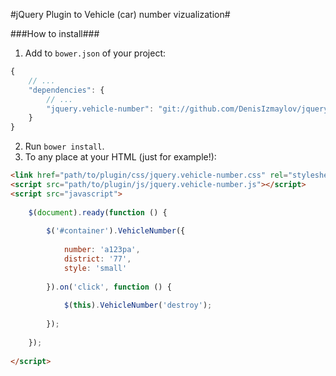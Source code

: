 #jQuery Plugin to Vehicle (car) number vizualization#

###How to install###
1. Add to `bower.json` of your project:
```javascript
{
	// ...
	"dependencies": {
		// ...
		"jquery.vehicle-number": "git://github.com/DenisIzmaylov/jquery.vehicle-number.git"
	}
}
```

2. Run `bower install`.
3. To any place at your HTML (just for example!):
```html
<link href="path/to/plugin/css/jquery.vehicle-number.css" rel="stylesheet" />
<script src="path/to/plugin/js/jquery.vehicle-number.js"></script>
<script src="javascript">
	
	$(document).ready(function () {
		
		$('#container').VehicleNumber({
			
			number: 'а123ра',
			district: '77',
			style: 'small'
			
		}).on('click', function () {
			
			$(this).VehicleNumber('destroy');
			
		});
	
	});
	
</script>
```